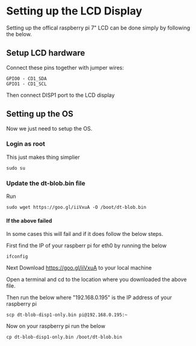# Setting up the LCD Display
Setting up the offical raspberry pi 7" LCD can be done simply by following the below. 

## Setup LCD hardware
Connect these pins together with jumper wires:
```
GPIO0 - CD1_SDA
GPIO1 - CD1_SCL
```
Then connect DISP1 port to the LCD display

## Setting up the OS

Now we just need to setup the OS.

### Login as root

This just makes thing simplier

```
sudo su
```


### Update the dt-blob.bin file

Run 

```
sudo wget https://goo.gl/iiVxuA -O /boot/dt-blob.bin
```


#### If the above failed

In some cases this will fail and if it does follow the below steps.

First find the IP of your raspberr pi for eth0 by running the below

```
ifconfig
```
Next Download https://goo.gl/iiVxuA to your local machine

Open a terminal and cd to the location where you downloaded the above file.

Then run the below where "192.168.0.195" is the IP address of your raspberry pi

```
scp dt-blob-disp1-only.bin pi@192.168.0.195:~
```

Now on your raspberry pi run the below

```
cp dt-blob-disp1-only.bin /boot/dt-blob.bin
```










